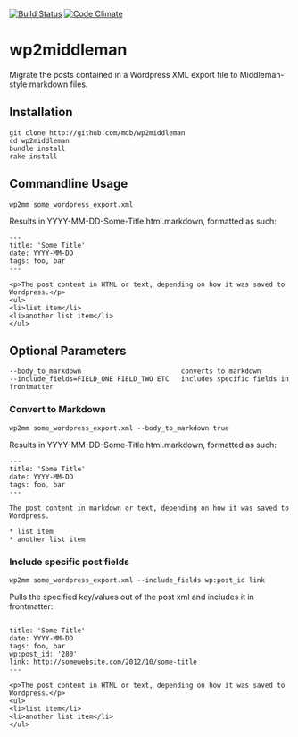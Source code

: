 [![Build Status](https://travis-ci.org/mdb/wp2middleman.png?branch=master)](https://travis-ci.org/mdb/wp2middleman)
[![Code Climate](https://codeclimate.com/github/mdb/wp2middleman/badges/gpa.svg)](https://codeclimate.com/github/mdb/wp2middleman)

# wp2middleman

Migrate the posts contained in a Wordpress XML export file to Middleman-style markdown files.

## Installation

```
git clone http://github.com/mdb/wp2middleman
cd wp2middleman
bundle install
rake install
```

## Commandline Usage

```
wp2mm some_wordpress_export.xml
```

Results in YYYY-MM-DD-Some-Title.html.markdown, formatted as such:

```
---
title: 'Some Title'
date: YYYY-MM-DD
tags: foo, bar
---

<p>The post content in HTML or text, depending on how it was saved to Wordpress.</p>
<ul>
<li>list item</li>
<li>another list item</li>
</ul>
```

## Optional Parameters

```
--body_to_markdown                         converts to markdown
--include_fields=FIELD_ONE FIELD_TWO ETC   includes specific fields in frontmatter
```

### Convert to Markdown

```
wp2mm some_wordpress_export.xml --body_to_markdown true
```

Results in YYYY-MM-DD-Some-Title.html.markdown, formatted as such:

```
---
title: 'Some Title'
date: YYYY-MM-DD
tags: foo, bar
---

The post content in markdown or text, depending on how it was saved to Wordpress.

* list item
* another list item
```

### Include specific post fields

```
wp2mm some_wordpress_export.xml --include_fields wp:post_id link
```

Pulls the specified key/values out of the post xml and includes it in frontmatter:

```
---
title: 'Some Title'
date: YYYY-MM-DD
tags: foo, bar
wp:post_id: '280'
link: http://somewebsite.com/2012/10/some-title
---

<p>The post content in HTML or text, depending on how it was saved to Wordpress.</p>
<ul>
<li>list item</li>
<li>another list item</li>
</ul>
```

